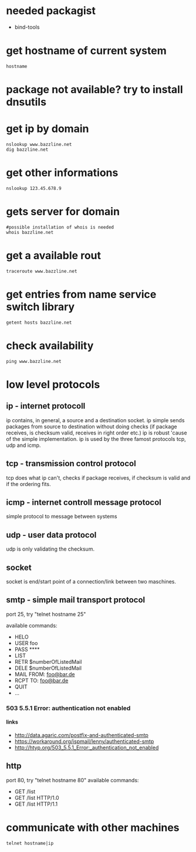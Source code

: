 # needed packagist

* bind-tools

# get hostname of current system

```
hostname
```

# package not available? try to install dnsutils

# get ip by domain

```
nslookup www.bazzline.net
dig bazzline.net
```

# get other informations

```
nslookup 123.45.678.9
```

# gets server for domain

```
#possible installation of whois is needed
whois bazzline.net
```

# get a available rout

```
traceroute www.bazzline.net
```

# get entries from name service switch library

```
getent hosts bazzline.net
```

# check availability

```
ping www.bazzline.net
```

# low level protocols

## ip - internet protocoll

ip contains, in general, a source and a destination socket.
ip simple sends packages from source to destination without doing checks (if package receives, is checksum valid, receives in right order etc.)
ip is robust 'cause of the simple implementation.
ip is used by the three famost protocols tcp, udp and icmp.

## tcp - transmission control protocol

tcp does what ip can't, checks if package receives, if checksum is valid and if the ordering fits.

## icmp - internet controll message protocol

simple protocol to message between systems

## udp - user data protocol

udp is only validating the checksum.

## socket

socket is end/start point of a connection/link between two maschines.

## smtp - simple mail transport protocol

port 25, try "telnet hostname 25"

available commands:
- HELO
- USER foo
- PASS \*\*\*\*
- LIST
- RETR $numberOfListedMail
- DELE $numberOfListedMail
- MAIL FROM: foo@bar.de
- RCPT TO: foo@bar.de
- QUIT
- ...

### 503 5.5.1 Error: authentication not enabled

#### links

* http://data.agaric.com/postfix-and-authenticated-smtp
* https://workaround.org/ispmail/lenny/authenticated-smtp
* http://htyp.org/503_5.5.1_Error:_authentication_not_enabled

## http

port 80, try "telnet hostname 80"
available commands:
- GET /list
- GET /list HTTP/1.0
- GET /list HTTP/1.1

# communicate with other machines

```
telnet hostname|ip
```
